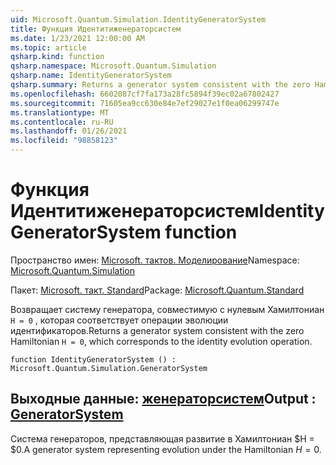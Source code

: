 ```yaml
---
uid: Microsoft.Quantum.Simulation.IdentityGeneratorSystem
title: Функция Идентитиженераторсистем
ms.date: 1/23/2021 12:00:00 AM
ms.topic: article
qsharp.kind: function
qsharp.namespace: Microsoft.Quantum.Simulation
qsharp.name: IdentityGeneratorSystem
qsharp.summary: Returns a generator system consistent with the zero Hamiltonian `H = 0`, which corresponds to the identity evolution operation.
ms.openlocfilehash: 6602087cf7fa173a28fc5894f39ec02a67802427
ms.sourcegitcommit: 71605ea9cc630e84e7ef29027e1f0ea06299747e
ms.translationtype: MT
ms.contentlocale: ru-RU
ms.lasthandoff: 01/26/2021
ms.locfileid: "98858123"
---
```

# <a name="identitygeneratorsystem-function"></a><span data-ttu-id="39057-102">Функция Идентитиженераторсистем</span><span class="sxs-lookup"><span data-stu-id="39057-102">IdentityGeneratorSystem function</span></span>

<span data-ttu-id="39057-103">Пространство имен: [Microsoft. тактов. Моделирование](xref:Microsoft.Quantum.Simulation)</span><span class="sxs-lookup"><span data-stu-id="39057-103">Namespace: [Microsoft.Quantum.Simulation](xref:Microsoft.Quantum.Simulation)</span></span>

<span data-ttu-id="39057-104">Пакет: [Microsoft. такт. Standard](https://nuget.org/packages/Microsoft.Quantum.Standard)</span><span class="sxs-lookup"><span data-stu-id="39057-104">Package: [Microsoft.Quantum.Standard](https://nuget.org/packages/Microsoft.Quantum.Standard)</span></span>


<span data-ttu-id="39057-105">Возвращает систему генератора, совместимую с нулевым Хамилтониан `H = 0` , которая соответствует операции эволюции идентификаторов.</span><span class="sxs-lookup"><span data-stu-id="39057-105">Returns a generator system consistent with the zero Hamiltonian `H = 0`, which corresponds to the identity evolution operation.</span></span>

```qsharp
function IdentityGeneratorSystem () : Microsoft.Quantum.Simulation.GeneratorSystem
```


## <a name="output--generatorsystem"></a><span data-ttu-id="39057-106">Выходные данные: [женераторсистем](xref:Microsoft.Quantum.Simulation.GeneratorSystem)</span><span class="sxs-lookup"><span data-stu-id="39057-106">Output : [GeneratorSystem](xref:Microsoft.Quantum.Simulation.GeneratorSystem)</span></span>

<span data-ttu-id="39057-107">Система генераторов, представляющая развитие в Хамилтониан $H = $0.</span><span class="sxs-lookup"><span data-stu-id="39057-107">A generator system representing evolution under the Hamiltonian $H = 0$.</span></span>